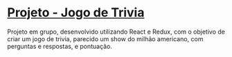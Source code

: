 # [Projeto - Jogo de Trivia](https://github.com/lucas-da-silva/project-trivia-react-redux)

Projeto em grupo, desenvolvido utilizando React e Redux, com o objetivo de criar um jogo de trivia, parecido um show do milhão americano, com perguntas e respostas, e pontuação.
